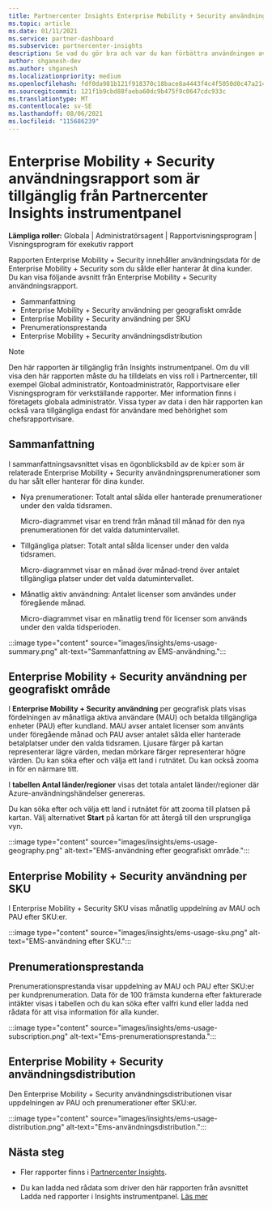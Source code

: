 ```yaml
---
title: Partnercenter Insights Enterprise Mobility + Security användningsrapport
ms.topic: article
ms.date: 01/11/2021
ms.service: partner-dashboard
ms.subservice: partnercenter-insights
description: Se vad du gör bra och var du kan förbättra användningen av Enterprise Mobility + Security prenumerationer som du säljer eller hanterar åt dina kunder.
author: shganesh-dev
ms.author: shganesh
ms.localizationpriority: medium
ms.openlocfilehash: fdf0da981b121f918370c18bace8a4443f4c4f5050d0c47a214ed353cde54b2e
ms.sourcegitcommit: 121f1b9cbd88faeba60dc9b475f9c0647cdc933c
ms.translationtype: MT
ms.contentlocale: sv-SE
ms.lasthandoff: 08/06/2021
ms.locfileid: "115686239"
---
```

# <a name="enterprise-mobility--security-usage-report-available-from-the-partner-center-insights-dashboard"></a>Enterprise Mobility + Security användningsrapport som är tillgänglig från Partnercenter Insights instrumentpanel

**Lämpliga roller:** Globala | Administratörsagent | Rapportvisningsprogram | Visningsprogram för exekutiv rapport

Rapporten Enterprise Mobility + Security innehåller användningsdata för de Enterprise Mobility + Security som du sålde eller hanterar åt dina kunder. Du kan visa följande avsnitt från Enterprise Mobility + Security användningsrapport.

- Sammanfattning
- Enterprise Mobility + Security användning per geografiskt område
- Enterprise Mobility + Security användning per SKU
- Prenumerationsprestanda
- Enterprise Mobility + Security användningsdistribution

 > [!NOTE]
 > Den här rapporten är tillgänglig från Insights instrumentpanel. Om du vill visa den här rapporten måste du ha tilldelats en viss roll i Partnercenter, till exempel Global administratör, Kontoadministratör, Rapportvisare eller Visningsprogram för verkställande rapporter. Mer information finns i företagets globala administratör. Vissa typer av data i den här rapporten kan också vara tillgängliga endast för användare med behörighet som chefsrapportvisare.

## <a name="summary"></a>Sammanfattning

I sammanfattningsavsnittet visas en ögonblicksbild av de kpi:er som är relaterade Enterprise Mobility + Security användningsprenumerationer som du har sålt eller hanterar för dina kunder. 

- Nya prenumerationer: Totalt antal sålda eller hanterade prenumerationer under den valda tidsramen.

   Micro-diagrammet visar en trend från månad till månad för den nya prenumerationen för det valda datumintervallet.

- Tillgängliga platser: Totalt antal sålda licenser under den valda tidsramen.

   Micro-diagrammet visar en månad över månad-trend över antalet tillgängliga platser under det valda datumintervallet.

- Månatlig aktiv användning: Antalet licenser som användes under föregående månad.

   Micro-diagrammet visar en månatlig trend för licenser som används under den valda tidsperioden.

:::image type="content" source="images/insights/ems-usage-summary.png" alt-text="Sammanfattning av EMS-användning.":::

## <a name="enterprise-mobility--security-usage-by-geography"></a>Enterprise Mobility + Security användning per geografiskt område

I **Enterprise Mobility + Security användning** per geografisk plats visas fördelningen av månatliga aktiva användare (MAU) och betalda tillgängliga enheter (PAU) efter kundland. MAU avser antalet licenser som använts under föregående månad och PAU avser antalet sålda eller hanterade betalplatser under den valda tidsramen. Ljusare färger på kartan representerar lägre värden, medan mörkare färger representerar högre värden. Du kan söka efter och välja ett land i rutnätet. Du kan också zooma in för en närmare titt.

I **tabellen Antal länder/regioner** visas det totala antalet länder/regioner där Azure-användningshändelser genereras.

Du kan söka efter och välja ett land i rutnätet för att zooma till platsen på kartan. Välj alternativet **Start** på kartan för att återgå till den ursprungliga vyn.

:::image type="content" source="images/insights/ems-usage-geography.png" alt-text="EMS-användning efter geografiskt område.":::

## <a name="enterprise-mobility--security-usage-by-sku"></a>Enterprise Mobility + Security användning per SKU

I Enterprise Mobility + Security SKU visas månatlig uppdelning av MAU och PAU efter SKU:er.

:::image type="content" source="images/insights/ems-usage-sku.png" alt-text="EMS-användning efter SKU.":::

## <a name="subscriptions-performance"></a>Prenumerationsprestanda

Prenumerationsprestanda visar uppdelning av MAU och PAU efter SKU:er per kundprenumeration. Data för de 100 främsta kunderna efter fakturerade intäkter visas i tabellen och du kan söka efter valfri kund eller ladda ned rådata för att visa information för alla kunder.

:::image type="content" source="images/insights/ems-usage-subscription.png" alt-text="Ems-prenumerationsprestanda.":::

## <a name="enterprise-mobility--security-usage-distribution"></a>Enterprise Mobility + Security användningsdistribution

Den Enterprise Mobility + Security användningsdistributionen visar uppdelningen av PAU och prenumerationer efter SKU:er.

:::image type="content" source="images/insights/ems-usage-distribution.png" alt-text="Ems-användningsdistribution.":::

## <a name="next-steps"></a>Nästa steg

- Fler rapporter finns i [Partnercenter Insights](partner-center-insights.md).

- Du kan ladda ned rådata som driver den här rapporten från avsnittet Ladda ned rapporter i Insights instrumentpanel. [Läs mer](insights-download-reports.md) 
